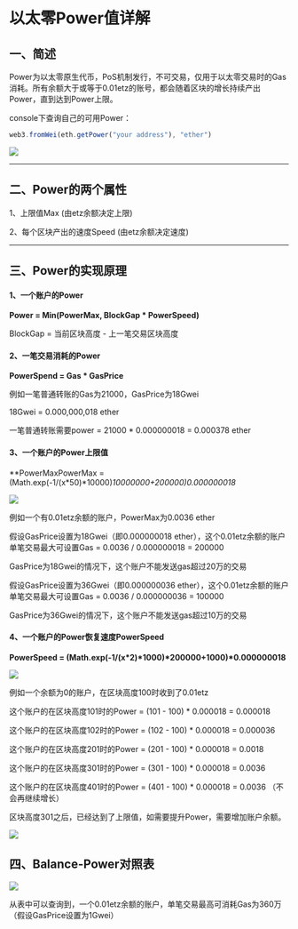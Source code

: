 # 以太零Power值详解

## **一、简述**

Power为以太零原生代币，PoS机制发行，不可交易，仅用于以太零交易时的Gas消耗。所有余额大于或等于0.01etz的账号，都会随着区块的增长持续产出Power，直到达到Power上限。

console下查询自己的可用Power：

```javascript
web3.fromWei(eth.getPower("your address"), "ether")
```

![](https://github.com/etherzero-org/wiki/blob/master/img/assets_-LP94keYaE-d-gp2r4-__-LP9GJ_SIwEvql4BW7UH_-LP9GtDIvWThfJRajX3t_%E6%88%AA%E5%9B%BE.png?raw=true)

------

## **二、Power的两个属性**

1、上限值Max (由etz余额决定上限)

2、每个区块产出的速度Speed (由etz余额决定速度)

------

## **三、Power的实现原理**

#### 1、一个账户的Power

**Power = Min(PowerMax, BlockGap * PowerSpeed)**

BlockGap = 当前区块高度 - 上一笔交易区块高度

#### 2、一笔交易消耗的Power

**PowerSpend = Gas * GasPrice**

例如一笔普通转账的Gas为21000，GasPrice为18Gwei

18Gwei = 0.000,000,018 ether

一笔普通转账需要power = 21000 * 0.000000018 = 0.000378 ether

#### 3、一个账户的Power上限值

**PowerMaxPowerMax = (Math.exp(-1/(x*50)*10000)*10000000+200000)*0.000000018**

![](https://github.com/etherzero-org/wiki/blob/master/img/assets_-LP94keYaE-d-gp2r4-__-LP9GJ_SIwEvql4BW7UH_-LP9H-VCU2xdEWU8ACQB_%E6%88%AA%E5%9B%BE%20(1).png?raw=true)

例如一个有0.01etz余额的账户，PowerMax为0.0036 ether

假设GasPrice设置为18Gwei（即0.000000018 ether），这个0.01etz余额的账户单笔交易最大可设置Gas = 0.0036 / 0.000000018 = 200000

GasPrice为18Gwei的情况下，这个账户不能发送gas超过20万的交易

假设GasPrice设置为36Gwei（即0.000000036 ether），这个0.01etz余额的账户单笔交易最大可设置Gas = 0.0036 / 0.000000036 = 100000

GasPrice为36Gwei的情况下，这个账户不能发送gas超过10万的交易

#### **4、一个账户的Power恢复速度PowerSpeed**

**PowerSpeed = (Math.exp(-1/(x\*2)\*1000)\*200000+1000)\*0.000000018**

![](https://github.com/etherzero-org/wiki/blob/master/img/assets_-LP94keYaE-d-gp2r4-__-LP9GJ_SIwEvql4BW7UH_-LP9H-VCU2xdEWU8ACQB_%E6%88%AA%E5%9B%BE%20(1).png?raw=true)

例如一个余额为0的账户，在区块高度100时收到了0.01etz

这个账户的在区块高度101时的Power = (101 - 100) * 0.000018 = 0.000018

这个账户的在区块高度102时的Power = (102 - 100) * 0.000018 = 0.000036

这个账户的在区块高度201时的Power = (201 - 100) * 0.000018 = 0.0018

这个账户的在区块高度301时的Power = (301 - 100) * 0.000018 = 0.0036

这个账户的在区块高度401时的Power = (401 - 100) * 0.000018 = 0.0036 （不会再继续增长）

 区块高度301之后，已经达到了上限值，如需要提升Power，需要增加账户余额。

![](https://github.com/etherzero-org/wiki/blob/master/img/assets_-LP94keYaE-d-gp2r4-__-LP9GJ_SIwEvql4BW7UH_-LP9H6zJ_h2Y7aF-UYax_%E6%88%AA%E5%9B%BE%20(3).png?raw=true)

## **四、Balance-Power对照表**

![](https://github.com/etherzero-org/wiki/blob/master/img/assets_-LP94keYaE-d-gp2r4-__-LP9GJ_SIwEvql4BW7UH_-LP9HADdJJkI6Wp2ZEDM_%E6%88%AA%E5%9B%BE%20(4).png?raw=true)

从表中可以查询到，一个0.01etz余额的账户，单笔交易最高可消耗Gas为360万（假设GasPrice设置为1Gwei）

